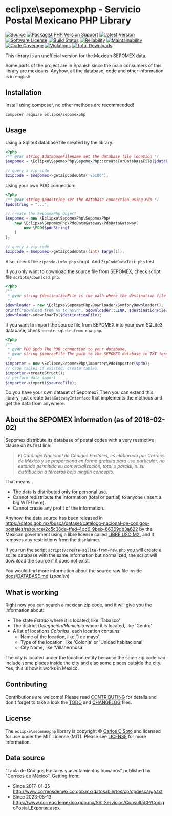# eclipxe\sepomexphp - Servicio Postal Mexicano PHP Library

[![Source][badge-source]][source]
[![Packagist PHP Version Support][badge-php-version]][php-version]
[![Latest Version][badge-release]][release]
[![Software License][badge-license]][license]
[![Build Status][badge-build]][build]
[![Reliability][badge-reliability]][reliability]
[![Maintainability][badge-maintainability]][maintainability]
[![Code Coverage][badge-coverage]][coverage]
[![Violations][badge-violations]][violations]
[![Total Downloads][badge-downloads]][downloads]

This library is an unofficial version for the Mexican SEPOMEX data.

Some parts of the project are in Spanish since the main consumers of this library are mexicans.
Anyhow, all the database, code and other information is in english.

## Installation

Install using composer, no other methods are recommended!

```
composer require eclipxe/sepomexphp
```

## Usage

Using a Sqlite3 database file created by the library:

```php
<?php
/** @var string $databaseFilename set the database file location */
$sepomex = \Eclipxe\SepomexPhp\SepomexPhp::createForDatabaseFile($databaseFilename);

// query a zip code
$zipcode = $sepomex->getZipCodeData('86100');
```

Using your own PDO connection:

```php
<?php
/** @var string $pdoString set the database connection using Pdo */
$pdoString = "...";

// create the SepomexPhp Object
$sepomex = new \Eclipxe\SepomexPhp\SepomexPhp(
    new \Eclipxe\SepomexPhp\PdoDataGateway\PdoDataGateway(
        new \PDO($pdoString)
    )
);

// query a zip code
$zipcode = $sepomex->getZipCodeData((int) $argv[1]);
```

Also, check the `zipcode-info.php` script. And `ZipCodeDataTest.php` test.

If you only want to download the source file from SEPOMEX, check script file `scripts/download.php`.

```php
<?php
/**
 * @var string $destinationFile is the path where the destination file will be located. 
 */
$downloader = new \Eclipxe\SepomexPhp\Downloader\SymfonyDownloader();
printf("Download from %s to %s\n", $downloader::LINK, $destinationFile);
$downloader->downloadTo($destinationFile);
```

If you want to import the source file from SEPOMEX into your own SQLite3 database, check `create-sqlite-from-raw.php`.

```php
<?php
/**
 * @var PDO $pdo The PDO connection to your database.
 * @var string $sourceFile The path to the SEPOMEX database in TXT format. 
 */
$importer = new \Eclipxe\SepomexPhp\Importer\PdoImporter($pdo);
// drop tables if existed, create tables.
$importer->createStruct();
// perform data import
$importer->import($sourceFile);
```

Do you have your own dataset of Sepomex? Then you can extend this library,
just create `DataGatewayInterface` that implements the methods and get the data from anywhere.

## About the SEPOMEX information (as of 2018-02-02)

Sepomex distribute its database of postal codes with a very restrictive clause on its first line:

> *El Catálogo Nacional de Códigos Postales, es elaborado por Correos de México y se proporciona en forma gratuita para uso particular, 
> no estando permitida su comercialización, total o parcial, ni su distribución a terceros bajo ningún concepto.*

That means:

* The data is distributed only for personal use.
* Cannot redistribute the information (total or partial) to anyone (insert a big WTF! here).
* Cannot create any profit of the information.

Anyhow, the data source has been released in 
<https://datos.gob.mx/busca/dataset/catalogo-nacional-de-codigos-postales/resource/2c5c36de-ffed-4dc6-9beb-66369db3a622>
by the Mexican government using a libre license called [LIBRE USO MX](https://datos.gob.mx/libreusomx),
and it removes any restrictions from the disclaimer.

If you run the script `scripts/create-sqlite-from-raw.php` you will create a sqlite database
with the same information but normalized, the script will download the source if it does not exist.

You would find more information about the source raw file inside [docs/DATABASE.md](docs/DATABASE.md) (*spanish*)

## What is working

Right now you can search a mexican zip code, and it will give you the information about:

* The state *Estado* where it is located, like 'Tabasco'
* The district *Delegación/Municipio* where it is located, like 'Centro'
* A list of locations *Colonias*, each location contains:
    * Name of the location, like '1 de mayo'
    * Type of the location, like 'Colonia' or 'Unidad habitacional'
    * City Name, like 'Villahermosa'

The city is located under the location entity because the same zip code can include some places inside the city
and also some places outside the city. Yes, this is how it works in Mexico.

## Contributing

Contributions are welcome! Please read [CONTRIBUTING][] for details
and don't forget to take a look the [TODO][] and [CHANGELOG][] files.

## License

The `eclipxe\sepomexphp` library is copyright © [Carlos C Soto](https://eclipxe.com.mx/)
and licensed for use under the MIT License (MIT). Please see [LICENSE][] for more information.

## Data source

"Tabla de Códigos Postales y asentamientos humanos" published by "Correos de México".
Getting from:
- Since 2017-01-25 <http://www.correosdemexico.gob.mx/datosabiertos/cp/cpdescarga.txt>
- Since 2023-05-13 <https://www.correosdemexico.gob.mx/SSLServicios/ConsultaCP/CodigoPostal_Exportar.aspx>

[contributing]: https://github.com/eclipxe13/sepomexphp/blob/master/CONTRIBUTING.md
[changelog]: https://github.com/eclipxe13/sepomexphp/blob/master/docs/CHANGELOG.md
[todo]: https://github.com/eclipxe13/sepomexphp/blob/master/docs/TODO.md

[source]: https://github.com/eclipxe13/sepomexphp
[php-version]: https://packagist.org/packages/eclipxe/sepomexphp
[release]: https://github.com/eclipxe13/sepomexphp/releases
[license]: https://github.com/eclipxe13/sepomexphp/blob/master/LICENSE
[build]: https://github.com/eclipxe13/sepomexphp/actions/workflows/build.yml?query=branch:master
[reliability]:https://sonarcloud.io/component_measures?id=eclipxe13_sepomexphp&metric=Reliability
[maintainability]: https://sonarcloud.io/component_measures?id=eclipxe13_sepomexphp&metric=Maintainability
[coverage]: https://sonarcloud.io/component_measures?id=eclipxe13_sepomexphp&metric=Coverage
[violations]: https://sonarcloud.io/project/issues?id=eclipxe13_sepomexphp&resolved=false
[downloads]: https://packagist.org/packages/eclipxe/sepomexphp

[badge-source]: http://img.shields.io/badge/source-eclipxe13/sepomexphp-blue.svg?style=flat-square
[badge-php-version]: https://img.shields.io/packagist/php-v/eclipxe/sepomexphp?style=flat-square
[badge-release]: https://img.shields.io/github/release/eclipxe13/sepomexphp.svg?style=flat-square
[badge-license]: https://img.shields.io/github/license/eclipxe13/sepomexphp.svg?style=flat-square
[badge-build]: https://img.shields.io/github/actions/workflow/status/eclipxe13/sepomexphp/build.yml?branch=master&style=flat-square
[badge-reliability]: https://sonarcloud.io/api/project_badges/measure?project=eclipxe13_sepomexphp&metric=reliability_rating
[badge-maintainability]: https://sonarcloud.io/api/project_badges/measure?project=eclipxe13_sepomexphp&metric=sqale_rating
[badge-coverage]: https://img.shields.io/sonar/coverage/eclipxe13_sepomexphp/master?logo=sonarcloud&server=https%3A%2F%2Fsonarcloud.io
[badge-violations]: https://img.shields.io/sonar/violations/eclipxe13_sepomexphp/master?format=long&logo=sonarcloud&server=https%3A%2F%2Fsonarcloud.io
[badge-downloads]: https://img.shields.io/packagist/dt/eclipxe/sepomexphp.svg?style=flat-square
